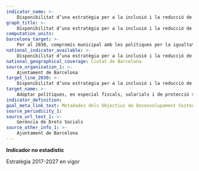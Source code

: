 ```yaml
---
indicator_name: >-
    Disponibilitat d’una estratègia per a la inclusió i la reducció de les desigualtats socials
graph_title: >-
    Disponibilitat d’una estratègia per a la inclusió i la reducció de les desigualtats socials
computation_units:
barcelona_target: >-
    Per al 2030, compromís municipal amb les polítiques per la igualtat i la inclusió social
national_indicator_available: >-
    Disponibilitat d’una estratègia per a la inclusió i la reducció de les desigualtats socials
national_geographical_coverage: Ciutat de Barcelona 
source_organisation_1: >-
    Ajuntament de Barcelona
target_line_2030: >-
    Disponibilitat d’una estratègia per a la inclusió i la reducció de les desigualtats socials
target_name: >-
    Adoptar polítiques, en especial fiscals, salarials i de protecció social, i aconseguir progressivament més igualtat
indicator_definition:
goal_meta_link_text: Metadades dels Objectius de Desenvolupament Sostenible de les Nacions Unides (pdf 894kB)
source_periodicity_1: 
source_url_text_1: >-
    Gerència de Drets Socials
source_other_info_1: >-
    Ajuntament de Barcelona
---
```

**Indicador no estadístic**

Estratègia 2017-2027 en vigor